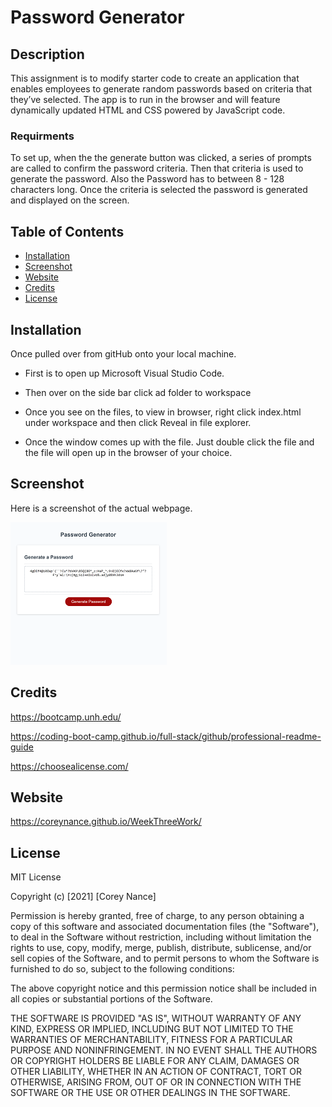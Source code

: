 # Password Generator
## Description

This assignment is to modify starter code to create an application that enables employees to generate random passwords based on criteria that they’ve selected. The app is to run in the browser and will feature dynamically updated HTML and CSS powered by JavaScript code. 

### Requirments 

To set up, when the the generate button was clicked, a series of prompts are called to confirm the password criteria.  Then that criteria is used to generate the password.  Also the Password has to between 8 - 128 characters long. Once the criteria is selected the password is generated and displayed on the screen.



## Table of Contents

- [Installation](#installation)
- [Screenshot](#screenshot)
- [Website](#website)
- [Credits](#credits)
- [License](#license)


## Installation
Once pulled over from gitHub onto your local machine.
- First is to open up Microsoft Visual Studio Code.

- Then over on the side bar click ad folder to workspace

- Once you see on the files, to view in browser, right click index.html under workspace and then click Reveal in file explorer.

- Once the window comes up with the file. Just double click the file and the file will open up in the browser of your choice. 

## Screenshot

Here is a screenshot of the actual webpage.
 
 ![Screenshot](Assets/webpage.png)
<br>
## Credits
https://bootcamp.unh.edu/ 

https://coding-boot-camp.github.io/full-stack/github/professional-readme-guide

https://choosealicense.com/



## Website
https://coreynance.github.io/WeekThreeWork/

## License
MIT License

Copyright (c) [2021] [Corey Nance]

Permission is hereby granted, free of charge, to any person obtaining a copy
of this software and associated documentation files (the "Software"), to deal
in the Software without restriction, including without limitation the rights
to use, copy, modify, merge, publish, distribute, sublicense, and/or sell
copies of the Software, and to permit persons to whom the Software is
furnished to do so, subject to the following conditions:

The above copyright notice and this permission notice shall be included in all
copies or substantial portions of the Software.

THE SOFTWARE IS PROVIDED "AS IS", WITHOUT WARRANTY OF ANY KIND, EXPRESS OR
IMPLIED, INCLUDING BUT NOT LIMITED TO THE WARRANTIES OF MERCHANTABILITY,
FITNESS FOR A PARTICULAR PURPOSE AND NONINFRINGEMENT. IN NO EVENT SHALL THE
AUTHORS OR COPYRIGHT HOLDERS BE LIABLE FOR ANY CLAIM, DAMAGES OR OTHER
LIABILITY, WHETHER IN AN ACTION OF CONTRACT, TORT OR OTHERWISE, ARISING FROM,
OUT OF OR IN CONNECTION WITH THE SOFTWARE OR THE USE OR OTHER DEALINGS IN THE
SOFTWARE.




